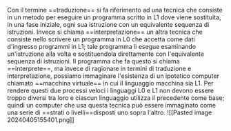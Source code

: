 Con il termine ==traduzione== si fa riferimento ad una tecnica che consiste in un metodo per eseguire un programma scritto in L1 dove viene sostituita, in una fase iniziale, ogni sua istruzione con un equivalente sequenza di istruzioni.
Invece si chiama ==interpretazione== un altra tecnica che consiste nello scrivere un programma in L0 che accetta come dati d'ingresso programmi in L1; tale programma li esegue esaminando un'istruzione alla volta e sostituendola direttamente con l'equivalente sequenza di istruzioni. 
Il programma che fa questo si chiama ==interprete==, ma invece di ragionare in termini di traduzione e interpretazione, possiamo immaginare l'esistenza di un ipotetico computer chiamato ==macchina virtuale== in cui il linguaggio macchina sia L1. Per rendere questi due processi veloci i linguaggi L0 e L1 non devono essere troppo diversi tra loro e ciascun linguaggio utilizza il precedente come base; quindi un computer che usa questa tecnica può essere immaginato come una serie di ==strati o livelli==disposti uno sopra l'altro. 
![[Pasted image 20240405155401.png]]

